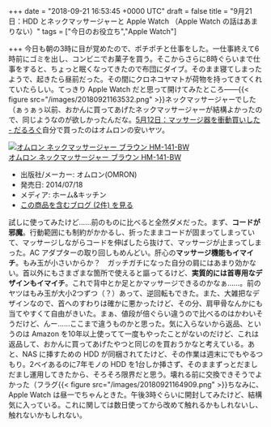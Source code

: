 
+++
date = "2018-09-21 16:53:45 +0000 UTC"
draft = false
title = "9月21日：HDD とネックマッサージャーと Apple Watch （Apple Watch の話はあまりない）"
tags = ["今日のお役立ち","Apple Watch"]

+++
今日も朝の3時に目が覚めたので、ポチポチと仕事をした。一仕事終えて6時前にゴミを出し、コンビニでお菓子を買う。そこからさらに8時ぐらいまで仕事をすると、ちょっと眠くなってきたので布団にダイブ。そのまま寝てしまったようで、起きたら昼前だった。その間にクロネコヤマトが荷物を持ってきてくれていたらしい。てっきり Apple Watch だと思って開けてみたところ――{{< figure src="/images/20180921163532.png"  >}}ネックマッサージャーでした（ぁぅぁぅ以前、おかんに買ってあげたネックマッサージャーが結構よかったので、同じようなのが欲しかったんだな。[5月12日：マッサージ器を衝動買いした - だるろぐ](https://blog.daruyanagi.jp/entry/2018/05/15/180320)自分で買ったのはオムロンの安いヤツ。<div class="hatena-asin-detail"><a href="http://www.amazon.co.jp/exec/obidos/ASIN/B00LSG6JSC/bestylesnet-22/"><img src="https://images-fe.ssl-images-amazon.com/images/I/41JhTnOIozL._SL160_.jpg" class="hatena-asin-detail-image" alt="オムロン ネックマッサージャー ブラウン HM-141-BW" title="オムロン ネックマッサージャー ブラウン HM-141-BW"/></a><div class="hatena-asin-detail-info"><a href="http://www.amazon.co.jp/exec/obidos/ASIN/B00LSG6JSC/bestylesnet-22/">オムロン ネックマッサージャー ブラウン HM-141-BW</a><ul><li><span class="hatena-asin-detail-label">出版社/メーカー:</span> オムロン(OMRON)</li><li><span class="hatena-asin-detail-label">発売日:</span> 2014/07/18</li><li><span class="hatena-asin-detail-label">メディア:</span> ホーム&amp;キッチン</li><li><a href="http://d.hatena.ne.jp/asin/B00LSG6JSC/bestylesnet-22" target="_blank">この商品を含むブログ (2件) を見る</a></li></ul></div><div class="hatena-asin-detail-foot"></div></div>試しに使ってみたけど……前のものに比べると全然ダメだった。まず、**コードが邪魔**。行動範囲にも制約がかかるし、折ったままコードが固まってしまっていて、マッサージしながらコードを伸ばしたら抜けて、マッサージが止まってしまった。AC アダプターの取り回しもめんどい。肝心の**マッサージ機能もイマイチ**。もみ玉が小さいからか？　ガッチガチになった自分の肩にはあまり効かない。首以外にもさまざまな箇所で使えると謳ってるけど、**実質的には首専用なデザインもイマイチ**。これで背中とか足とかマッサージできるのかなぁ……。前のヤツはもみ玉が大小2つずつ（？）あって、逆回転もできた。また、大雑把なデザインなので、首へのすわりは確かに悪かったけど、その分、肩甲骨なんかにも当てやすくて自由がきいた。まぁ、値段が倍ぐらい違うので比べるのはかわいそうだけど、んー……ここまで違うものかと思った。気に入らないから返品、というのは Amazon を10年以上使ってて一度もやったことがないのだけど、これは返品して、おかんに買ってあげたやつと同じのを買おうかなと考えている。あと、NAS に挿すための HDD が同梱されてたけど、その作業は週末にでもやるつもり。2ベイあるのに7年モノの HDD を1台しか挿さず、そのままずっとだましだまし運用してきたから、そろそろ限界だと思う。壊れる前に交換できそうでよかった（フラグ{{< figure src="/images/20180921164909.png"  >}}ちなみに、Apple Watch は昼一でちゃんときた。午後3時ぐらいに開封してみたけど、結構気に入っている。これに関しては数日使ってから改めて触れるかもしれないし、触れないかもしれない。


